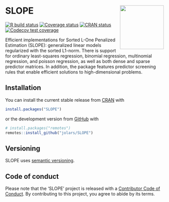 
<!-- README.md is generated from README.Rmd. Please edit that file -->

# SLOPE <a href="https://jolars.github.io/SLOPE/"><img src='man/figures/logo.png' align="right" height="139" /></a>

<!-- badges: start -->

[![R build
status](https://github.com/jolars/SLOPE/workflows/R-CMD-check/badge.svg)](https://github.com/jolars/SLOPE/actions)
[![Coverage
status](https://codecov.io/gh/jolars/SLOPE/graph/badge.svg?token=SmorGv47Zg)](https://app.codecov.io/github/jolars/SLOPE)
[![CRAN
status](https://www.r-pkg.org/badges/version/SLOPE)](https://CRAN.R-project.org/package=SLOPE)
[![Codecov test
coverage](https://codecov.io/gh/jolars/SLOPE/graph/badge.svg)](https://app.codecov.io/gh/jolars/SLOPE)
<!-- badges: end -->

Efficient implementations for Sorted L-One Penalized Estimation (SLOPE):
generalized linear models regularized with the sorted L1-norm. There is
support for ordinary least-squares regression, binomial regression,
multinomial regression, and poisson regression, as well as both dense
and sparse predictor matrices. In addition, the package features
predictor screening rules that enable efficient solutions to
high-dimensional problems.

## Installation

You can install the current stable release from
[CRAN](https://cran.r-project.org/) with

``` r
install.packages("SLOPE")
```

or the development version from [GitHub](https://github.com/) with

``` r
# install.packages("remotes")
remotes::install_github("jolars/SLOPE")
```

## Versioning

SLOPE uses [semantic versioning](https://semver.org).

## Code of conduct

Please note that the ‘SLOPE’ project is released with a [Contributor
Code of Conduct](https://jolars.github.io/SLOPE/CODE_OF_CONDUCT.html).
By contributing to this project, you agree to abide by its terms.
